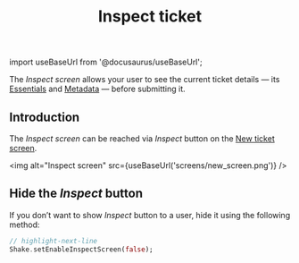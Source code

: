 ﻿---
id: inspect
title: Inspect ticket
---
import useBaseUrl from '@docusaurus/useBaseUrl';

The *Inspect screen* allows your user to see the current ticket details — its [Essentials](flutter/configuration-and-data/data-attached-by-default.md) and [Metadata](flutter/configuration-and-data/ticket-metadata.md) — before submitting it.

## Introduction
The *Inspect screen* can be reached via *Inspect* button on the [New ticket screen](flutter/shake-ui/new-ticket-screen.md).

<img
  alt="Inspect screen"
  src={useBaseUrl('screens/new_screen.png')}
/>

## Hide the *Inspect* button
If you don’t want to show *Inspect* button  to a user, hide it using the following method:

```dart title="main.dart"
// highlight-next-line
Shake.setEnableInspectScreen(false);
```
